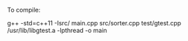 To compile:

g++ -std=c++11 -Isrc/ main.cpp src/sorter.cpp test/gtest.cpp /usr/lib/libgtest.a -lpthread -o main
